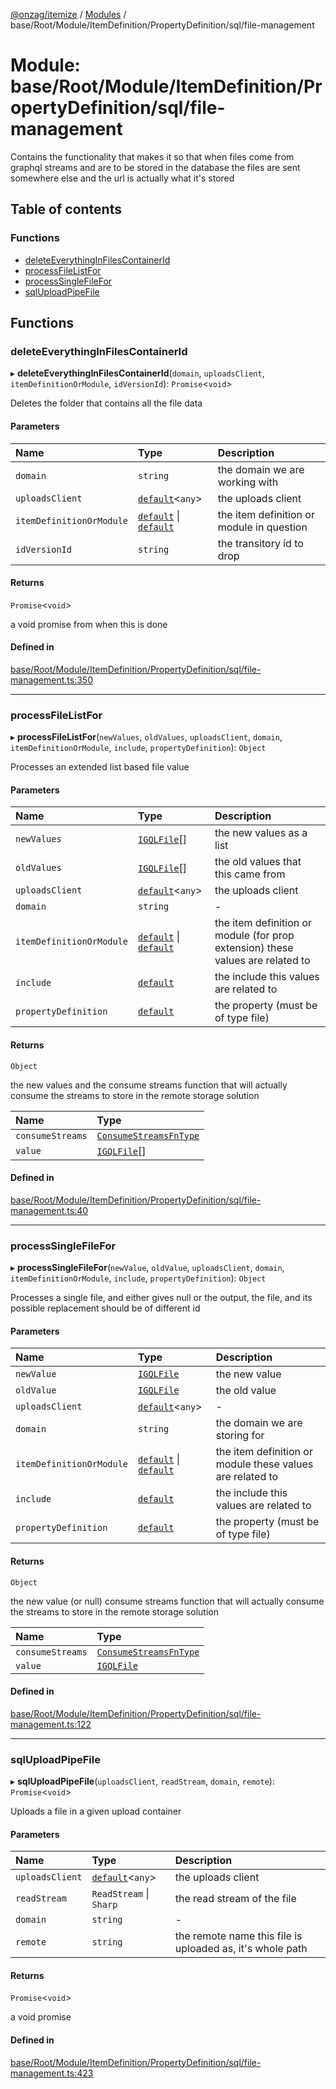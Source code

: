 [@onzag/itemize](../README.md) / [Modules](../modules.md) / base/Root/Module/ItemDefinition/PropertyDefinition/sql/file-management

# Module: base/Root/Module/ItemDefinition/PropertyDefinition/sql/file-management

Contains the functionality that makes it so that when files come from graphql
streams and are to be stored in the database the files are sent somewhere else
and the url is actually what it's stored

## Table of contents

### Functions

- [deleteEverythingInFilesContainerId](base_Root_Module_ItemDefinition_PropertyDefinition_sql_file_management.md#deleteeverythinginfilescontainerid)
- [processFileListFor](base_Root_Module_ItemDefinition_PropertyDefinition_sql_file_management.md#processfilelistfor)
- [processSingleFileFor](base_Root_Module_ItemDefinition_PropertyDefinition_sql_file_management.md#processsinglefilefor)
- [sqlUploadPipeFile](base_Root_Module_ItemDefinition_PropertyDefinition_sql_file_management.md#sqluploadpipefile)

## Functions

### deleteEverythingInFilesContainerId

▸ **deleteEverythingInFilesContainerId**(`domain`, `uploadsClient`, `itemDefinitionOrModule`, `idVersionId`): `Promise`<`void`\>

Deletes the folder that contains all
the file data

#### Parameters

| Name | Type | Description |
| :------ | :------ | :------ |
| `domain` | `string` | the domain we are working with |
| `uploadsClient` | [`default`](../classes/server_services_base_StorageProvider.default.md)<`any`\> | the uploads client |
| `itemDefinitionOrModule` | [`default`](../classes/base_Root_Module.default.md) \| [`default`](../classes/base_Root_Module_ItemDefinition.default.md) | the item definition or module in question |
| `idVersionId` | `string` | the transitory id to drop |

#### Returns

`Promise`<`void`\>

a void promise from when this is done

#### Defined in

[base/Root/Module/ItemDefinition/PropertyDefinition/sql/file-management.ts:350](https://github.com/onzag/itemize/blob/5c2808d3/base/Root/Module/ItemDefinition/PropertyDefinition/sql/file-management.ts#L350)

___

### processFileListFor

▸ **processFileListFor**(`newValues`, `oldValues`, `uploadsClient`, `domain`, `itemDefinitionOrModule`, `include`, `propertyDefinition`): `Object`

Processes an extended list based
file value

#### Parameters

| Name | Type | Description |
| :------ | :------ | :------ |
| `newValues` | [`IGQLFile`](../interfaces/gql_querier.IGQLFile.md)[] | the new values as a list |
| `oldValues` | [`IGQLFile`](../interfaces/gql_querier.IGQLFile.md)[] | the old values that this came from |
| `uploadsClient` | [`default`](../classes/server_services_base_StorageProvider.default.md)<`any`\> | the uploads client |
| `domain` | `string` | - |
| `itemDefinitionOrModule` | [`default`](../classes/base_Root_Module.default.md) \| [`default`](../classes/base_Root_Module_ItemDefinition.default.md) | the item definition or module (for prop extension) these values are related to |
| `include` | [`default`](../classes/base_Root_Module_ItemDefinition_Include.default.md) | the include this values are related to |
| `propertyDefinition` | [`default`](../classes/base_Root_Module_ItemDefinition_PropertyDefinition.default.md) | the property (must be of type file) |

#### Returns

`Object`

the new values and the consume streams function that will actually consume the
streams to store in the remote storage solution

| Name | Type |
| :------ | :------ |
| `consumeStreams` | [`ConsumeStreamsFnType`](base_Root_sql.md#consumestreamsfntype) |
| `value` | [`IGQLFile`](../interfaces/gql_querier.IGQLFile.md)[] |

#### Defined in

[base/Root/Module/ItemDefinition/PropertyDefinition/sql/file-management.ts:40](https://github.com/onzag/itemize/blob/5c2808d3/base/Root/Module/ItemDefinition/PropertyDefinition/sql/file-management.ts#L40)

___

### processSingleFileFor

▸ **processSingleFileFor**(`newValue`, `oldValue`, `uploadsClient`, `domain`, `itemDefinitionOrModule`, `include`, `propertyDefinition`): `Object`

Processes a single file, and either gives
null or the output, the file, and its possible replacement
should be of different id

#### Parameters

| Name | Type | Description |
| :------ | :------ | :------ |
| `newValue` | [`IGQLFile`](../interfaces/gql_querier.IGQLFile.md) | the new value |
| `oldValue` | [`IGQLFile`](../interfaces/gql_querier.IGQLFile.md) | the old value |
| `uploadsClient` | [`default`](../classes/server_services_base_StorageProvider.default.md)<`any`\> | - |
| `domain` | `string` | the domain we are storing for |
| `itemDefinitionOrModule` | [`default`](../classes/base_Root_Module.default.md) \| [`default`](../classes/base_Root_Module_ItemDefinition.default.md) | the item definition or module these values are related to |
| `include` | [`default`](../classes/base_Root_Module_ItemDefinition_Include.default.md) | the include this values are related to |
| `propertyDefinition` | [`default`](../classes/base_Root_Module_ItemDefinition_PropertyDefinition.default.md) | the property (must be of type file) |

#### Returns

`Object`

the new value (or null) consume streams function that will actually consume the
streams to store in the remote storage solution

| Name | Type |
| :------ | :------ |
| `consumeStreams` | [`ConsumeStreamsFnType`](base_Root_sql.md#consumestreamsfntype) |
| `value` | [`IGQLFile`](../interfaces/gql_querier.IGQLFile.md) |

#### Defined in

[base/Root/Module/ItemDefinition/PropertyDefinition/sql/file-management.ts:122](https://github.com/onzag/itemize/blob/5c2808d3/base/Root/Module/ItemDefinition/PropertyDefinition/sql/file-management.ts#L122)

___

### sqlUploadPipeFile

▸ **sqlUploadPipeFile**(`uploadsClient`, `readStream`, `domain`, `remote`): `Promise`<`void`\>

Uploads a file in a given upload container

#### Parameters

| Name | Type | Description |
| :------ | :------ | :------ |
| `uploadsClient` | [`default`](../classes/server_services_base_StorageProvider.default.md)<`any`\> | the uploads client |
| `readStream` | `ReadStream` \| `Sharp` | the read stream of the file |
| `domain` | `string` | - |
| `remote` | `string` | the remote name this file is uploaded as, it's whole path |

#### Returns

`Promise`<`void`\>

a void promise

#### Defined in

[base/Root/Module/ItemDefinition/PropertyDefinition/sql/file-management.ts:423](https://github.com/onzag/itemize/blob/5c2808d3/base/Root/Module/ItemDefinition/PropertyDefinition/sql/file-management.ts#L423)
